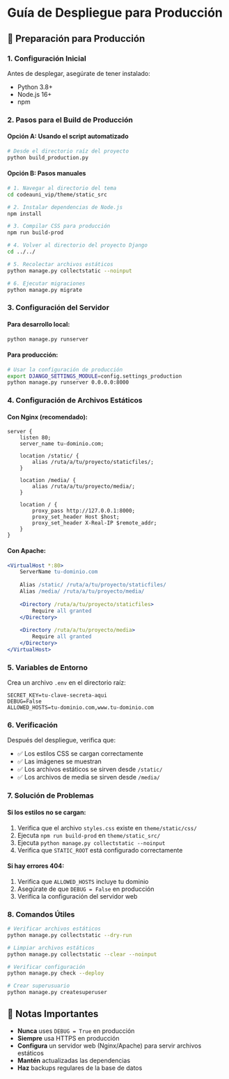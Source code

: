 # Guía de Despliegue para Producción

## 🚀 Preparación para Producción

### 1. Configuración Inicial

Antes de desplegar, asegúrate de tener instalado:
- Python 3.8+
- Node.js 16+
- npm

### 2. Pasos para el Build de Producción

#### Opción A: Usando el script automatizado
```bash
# Desde el directorio raíz del proyecto
python build_production.py
```

#### Opción B: Pasos manuales
```bash
# 1. Navegar al directorio del tema
cd codeauni_vip/theme/static_src

# 2. Instalar dependencias de Node.js
npm install

# 3. Compilar CSS para producción
npm run build-prod

# 4. Volver al directorio del proyecto Django
cd ../../

# 5. Recolectar archivos estáticos
python manage.py collectstatic --noinput

# 6. Ejecutar migraciones
python manage.py migrate
```

### 3. Configuración del Servidor

#### Para desarrollo local:
```bash
python manage.py runserver
```

#### Para producción:
```bash
# Usar la configuración de producción
export DJANGO_SETTINGS_MODULE=config.settings_production
python manage.py runserver 0.0.0.0:8000
```

### 4. Configuración de Archivos Estáticos

#### Con Nginx (recomendado):
```nginx
server {
    listen 80;
    server_name tu-dominio.com;

    location /static/ {
        alias /ruta/a/tu/proyecto/staticfiles/;
    }

    location /media/ {
        alias /ruta/a/tu/proyecto/media/;
    }

    location / {
        proxy_pass http://127.0.0.1:8000;
        proxy_set_header Host $host;
        proxy_set_header X-Real-IP $remote_addr;
    }
}
```

#### Con Apache:
```apache
<VirtualHost *:80>
    ServerName tu-dominio.com
    
    Alias /static/ /ruta/a/tu/proyecto/staticfiles/
    Alias /media/ /ruta/a/tu/proyecto/media/
    
    <Directory /ruta/a/tu/proyecto/staticfiles>
        Require all granted
    </Directory>
    
    <Directory /ruta/a/tu/proyecto/media>
        Require all granted
    </Directory>
</VirtualHost>
```

### 5. Variables de Entorno

Crea un archivo `.env` en el directorio raíz:
```env
SECRET_KEY=tu-clave-secreta-aqui
DEBUG=False
ALLOWED_HOSTS=tu-dominio.com,www.tu-dominio.com
```

### 6. Verificación

Después del despliegue, verifica que:
- ✅ Los estilos CSS se cargan correctamente
- ✅ Las imágenes se muestran
- ✅ Los archivos estáticos se sirven desde `/static/`
- ✅ Los archivos de media se sirven desde `/media/`

### 7. Solución de Problemas

#### Si los estilos no se cargan:
1. Verifica que el archivo `styles.css` existe en `theme/static/css/`
2. Ejecuta `npm run build-prod` en `theme/static_src/`
3. Ejecuta `python manage.py collectstatic --noinput`
4. Verifica que `STATIC_ROOT` está configurado correctamente

#### Si hay errores 404:
1. Verifica que `ALLOWED_HOSTS` incluye tu dominio
2. Asegúrate de que `DEBUG = False` en producción
3. Verifica la configuración del servidor web

### 8. Comandos Útiles

```bash
# Verificar archivos estáticos
python manage.py collectstatic --dry-run

# Limpiar archivos estáticos
python manage.py collectstatic --clear --noinput

# Verificar configuración
python manage.py check --deploy

# Crear superusuario
python manage.py createsuperuser
```

## 📝 Notas Importantes

- **Nunca** uses `DEBUG = True` en producción
- **Siempre** usa HTTPS en producción
- **Configura** un servidor web (Nginx/Apache) para servir archivos estáticos
- **Mantén** actualizadas las dependencias
- **Haz** backups regulares de la base de datos 